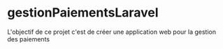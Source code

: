 # gestionPaiementsLaravel
L'objectif de ce projet c'est de créer une application web pour la gestion des paiements